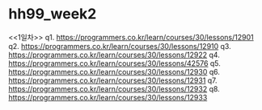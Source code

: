 # hh99_week2
<<1일차>>
q1. https://programmers.co.kr/learn/courses/30/lessons/12901
q2. https://programmers.co.kr/learn/courses/30/lessons/12910
q3. https://programmers.co.kr/learn/courses/30/lessons/12922
q4. https://programmers.co.kr/learn/courses/30/lessons/42576
q5. https://programmers.co.kr/learn/courses/30/lessons/12930
q6. https://programmers.co.kr/learn/courses/30/lessons/12931
q7. https://programmers.co.kr/learn/courses/30/lessons/12932
q8. https://programmers.co.kr/learn/courses/30/lessons/12933